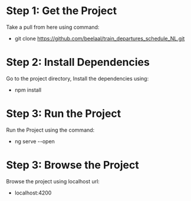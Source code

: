  
# Step 1: Get the Project 

Take a pull from here using command:

 * git clone https://github.com/beelaal/train_departures_schedule_NL.git 
 

# Step 2: Install Dependencies

Go to the project directory, Install the dependencies using:

 * npm install
 

# Step 3: Run the Project

Run the Project using the command:

 * ng serve --open

# Step 3: Browse the Project

Browse the project using localhost url:

 * localhost:4200